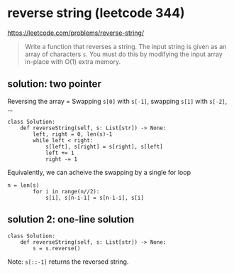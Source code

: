 # reverse string (leetcode 344)

https://leetcode.com/problems/reverse-string/

> Write a function that reverses a string. The input string is given as an array of characters `s`.
> You must do this by modifying the input array in-place with O(1) extra memory.

## solution: two pointer

Reversing the array = Swapping `s[0]` with `s[-1]`, swapping `s[1]` with `s[-2]`, ...

```
class Solution:
    def reverseString(self, s: List[str]) -> None:
        left, right = 0, len(s)-1       
        while left < right:
            s[left], s[right] = s[right], s[left]
            left += 1
            right -= 1
```

Equivalently, we can acheive the swapping by a single for loop

```
n = len(s)
        for i in range(n//2):
            s[i], s[n-i-1] = s[n-1-i], s[i]
```

## solution 2: one-line solution

```
class Solution:
    def reverseString(self, s: List[str]) -> None:
        s = s.reverse()
```

Note: `s[::-1]` returns the reversed string.

